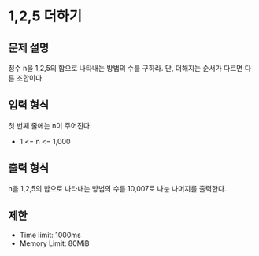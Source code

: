 # 1,2,5 더하기

## 문제 설명
정수 n을 1,2,5의 합으로 나타내는 방법의 수를 구하라. 
단, 더해지는 순서가 다르면 다른 조합이다. 

## 입력 형식
첫 번째 줄에는 n이 주어진다.

- 1 <= n <= 1,000

## 출력 형식
n을 1,2,5의 합으로 나타내는 방법의 수를 10,007로 나눈 나머지를 출력한다.

## 제한
- Time limit: 1000ms
- Memory Limit: 80MiB
